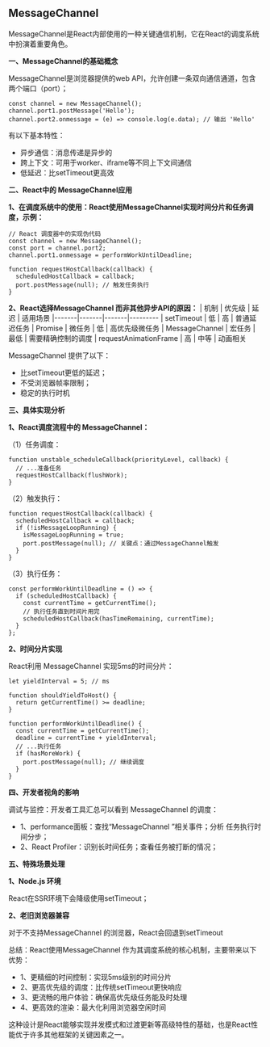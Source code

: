 ## MessageChannel

MessageChannel是React内部使用的一种关键通信机制，它在React的调度系统中扮演着重要角色。

**一、MessageChannel的基础概念**

MessageChannel是浏览器提供的web API，允许创建一条双向通信通道，包含两个端口（port）；
```
const channel = new MessageChannel();
channel.port1.postMessage('Hello');
channel.port2.onmessage = (e) => console.log(e.data); // 输出 'Hello'
```
有以下基本特性：
- 异步通信：消息传递是异步的
- 跨上下文：可用于worker、iframe等不同上下文间通信
- 低延迟：比setTimeout更高效

**二、React中的 MessageChannel应用**

**1、在调度系统中的使用：React使用MessageChannel实现时间分片和任务调度，示例：**
```
// React 调度器中的实现伪代码
const channel = new MessageChannel();
const port = channel.port2;
channel.port1.onmessage = performWorkUntilDeadline;

function requestHostCallback(callback) {
  scheduledHostCallback = callback;
  port.postMessage(null); // 触发任务执行
}
```
**2、React选择MessageChannel 而非其他异步API的原因：**
| 机制	| 优先级	| 延迟	| 适用场景
|-------|-------|-------|---------
| setTimeout	| 低	| 高	| 普通延迟任务
| Promise	| 微任务	| 低	| 高优先级微任务
| MessageChannel	| 宏任务	| 最低	| 需要精确控制的调度
| requestAnimationFrame	| 高	| 中等	| 动画相关


MessageChannel 提供了以下：
- 比setTimeout更低的延迟；
- 不受浏览器帧率限制；
- 稳定的执行时机

**三、具体实现分析**

**1、React调度流程中的 MessageChannel：**

（1）任务调度：
```
function unstable_scheduleCallback(priorityLevel, callback) {
  // ...准备任务
  requestHostCallback(flushWork);
}
```
（2）触发执行：
```
function requestHostCallback(callback) {
  scheduledHostCallback = callback;
  if (!isMessageLoopRunning) {
    isMessageLoopRunning = true;
    port.postMessage(null); // 关键点：通过MessageChannel触发
  }
}
```
（3）执行任务：
```
const performWorkUntilDeadline = () => {
  if (scheduledHostCallback) {
    const currentTime = getCurrentTime();
    // 执行任务直到时间片用完
    scheduledHostCallback(hasTimeRemaining, currentTime);
  }
};
```
**2、时间分片实现**

React利用 MessageChannel 实现5ms的时间分片：
```
let yieldInterval = 5; // ms

function shouldYieldToHost() {
  return getCurrentTime() >= deadline;
}

function performWorkUntilDeadline() {
  const currentTime = getCurrentTime();
  deadline = currentTime + yieldInterval;
  // ...执行任务
  if (hasMoreWork) {
    port.postMessage(null); // 继续调度
  }
}
```

**四、开发者视角的影响**

调试与监控：开发者工具汇总可以看到 MessageChannel 的调度：
- 1、performance面板：查找“MessageChannel ”相关事件；分析 任务执行时间分步；
- 2、React Profiler：识别长时间任务；查看任务被打断的情况；

**五、特殊场景处理**

**1、Node.js 环境**

React在SSR环境下会降级使用setTimeout；

**2、老旧浏览器兼容**

对于不支持MessageChannel 的浏览器，React会回退到setTimeout

总结：React使用MessageChannel 作为其调度系统的核心机制，主要带来以下优势：

- 1、更精细的时间控制：实现5ms级别的时间分片
- 2、更高优先级的调度：比传统setTimeout更快响应
- 3、更流畅的用户体验：确保高优先级任务能及时处理
- 4、更高效的渲染：最大化利用浏览器空闲时间

这种设计是React能够实现并发模式和过渡更新等高级特性的基础，也是React性能优于许多其他框架的关键因素之一。
